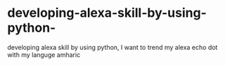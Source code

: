 # developing-alexa-skill-by-using-python-
developing alexa skill by using python, I want to trend my alexa echo dot with my languge amharic 
